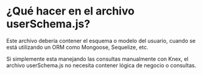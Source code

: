 # ¿Qué hacer en el archivo userSchema.js?
Este archivo debería contener el esquema o modelo del usuario, cuando se está utilizando un ORM como Mongoose, 
Sequelize, etc. 

Si simplemente esta manejando las consultas manualmente con Knex, el archivo userSchema.js no necesita contener lógica de negocio o consultas.